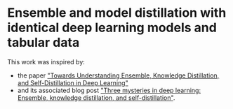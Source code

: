 # Ensemble and model distillation with identical deep learning models and tabular data

This work was inspired by:

- the paper ["Towards Understanding Ensemble, Knowledge Distillation, and Self-Distillation in Deep Learning"](https://www.microsoft.com/en-us/research/publication/towards-understanding-ensemble-knowledge-distillation-and-self-distillation-in-deep-learning/) 
- and its associated blog post ["Three mysteries in deep learning: Ensemble, knowledge distillation, and self-distillation"](https://www.microsoft.com/en-us/research/blog/three-mysteries-in-deep-learning-ensemble-knowledge-distillation-and-self-distillation/).

